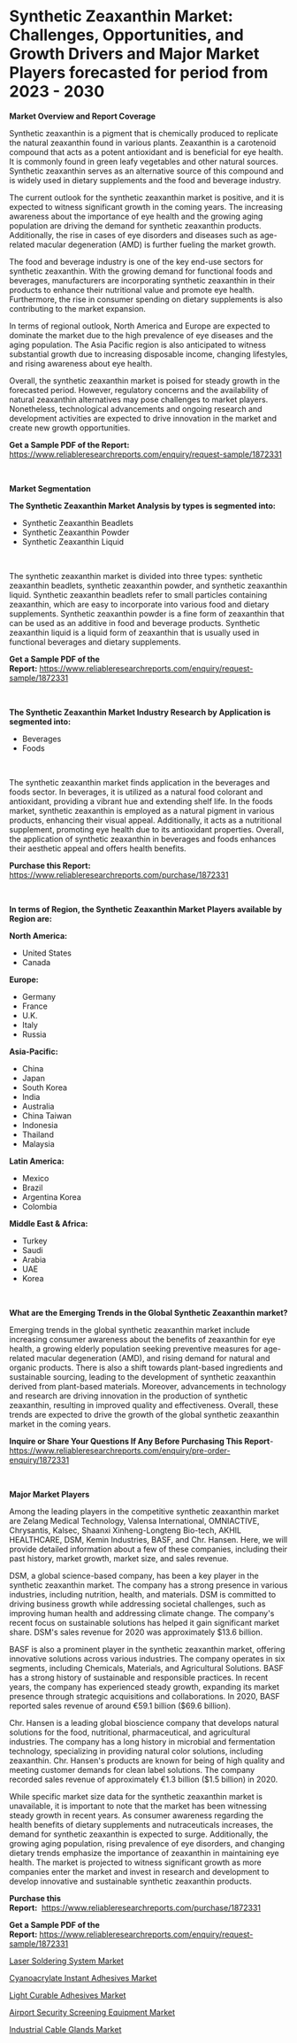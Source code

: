 <p><h1>Synthetic Zeaxanthin Market: Challenges, Opportunities, and Growth Drivers and Major Market Players forecasted for period from 2023 - 2030</h1></p><p><strong>Market Overview and Report Coverage</strong></p>
<p><p>Synthetic zeaxanthin is a pigment that is chemically produced to replicate the natural zeaxanthin found in various plants. Zeaxanthin is a carotenoid compound that acts as a potent antioxidant and is beneficial for eye health. It is commonly found in green leafy vegetables and other natural sources. Synthetic zeaxanthin serves as an alternative source of this compound and is widely used in dietary supplements and the food and beverage industry.</p><p>The current outlook for the synthetic zeaxanthin market is positive, and it is expected to witness significant growth in the coming years. The increasing awareness about the importance of eye health and the growing aging population are driving the demand for synthetic zeaxanthin products. Additionally, the rise in cases of eye disorders and diseases such as age-related macular degeneration (AMD) is further fueling the market growth.</p><p>The food and beverage industry is one of the key end-use sectors for synthetic zeaxanthin. With the growing demand for functional foods and beverages, manufacturers are incorporating synthetic zeaxanthin in their products to enhance their nutritional value and promote eye health. Furthermore, the rise in consumer spending on dietary supplements is also contributing to the market expansion.</p><p>In terms of regional outlook, North America and Europe are expected to dominate the market due to the high prevalence of eye diseases and the aging population. The Asia Pacific region is also anticipated to witness substantial growth due to increasing disposable income, changing lifestyles, and rising awareness about eye health.</p><p>Overall, the synthetic zeaxanthin market is poised for steady growth in the forecasted period. However, regulatory concerns and the availability of natural zeaxanthin alternatives may pose challenges to market players. Nonetheless, technological advancements and ongoing research and development activities are expected to drive innovation in the market and create new growth opportunities.</p></p>
<p><strong>Get a Sample PDF of the Report:</strong> <a href="https://www.reliableresearchreports.com/enquiry/request-sample/1872331">https://www.reliableresearchreports.com/enquiry/request-sample/1872331</a></p>
<p>&nbsp;</p>
<p><strong>Market Segmentation</strong></p>
<p><strong>The Synthetic Zeaxanthin Market Analysis by types is segmented into:</strong></p>
<p><ul><li>Synthetic Zeaxanthin Beadlets</li><li>Synthetic Zeaxanthin Powder</li><li>Synthetic Zeaxanthin Liquid</li></ul></p>
<p>&nbsp;</p>
<p><p>The synthetic zeaxanthin market is divided into three types: synthetic zeaxanthin beadlets, synthetic zeaxanthin powder, and synthetic zeaxanthin liquid. Synthetic zeaxanthin beadlets refer to small particles containing zeaxanthin, which are easy to incorporate into various food and dietary supplements. Synthetic zeaxanthin powder is a fine form of zeaxanthin that can be used as an additive in food and beverage products. Synthetic zeaxanthin liquid is a liquid form of zeaxanthin that is usually used in functional beverages and dietary supplements.</p></p>
<p><strong>Get a Sample PDF of the Report:</strong>&nbsp;<a href="https://www.reliableresearchreports.com/enquiry/request-sample/1872331">https://www.reliableresearchreports.com/enquiry/request-sample/1872331</a></p>
<p>&nbsp;</p>
<p><strong>The Synthetic Zeaxanthin Market Industry Research by Application is segmented into:</strong></p>
<p><ul><li>Beverages</li><li>Foods</li></ul></p>
<p>&nbsp;</p>
<p><p>The synthetic zeaxanthin market finds application in the beverages and foods sector. In beverages, it is utilized as a natural food colorant and antioxidant, providing a vibrant hue and extending shelf life. In the foods market, synthetic zeaxanthin is employed as a natural pigment in various products, enhancing their visual appeal. Additionally, it acts as a nutritional supplement, promoting eye health due to its antioxidant properties. Overall, the application of synthetic zeaxanthin in beverages and foods enhances their aesthetic appeal and offers health benefits.</p></p>
<p><strong>Purchase this Report:</strong>&nbsp; <a href="https://www.reliableresearchreports.com/purchase/1872331">https://www.reliableresearchreports.com/purchase/1872331</a></p>
<p>&nbsp;</p>
<p><strong>In terms of Region, the Synthetic Zeaxanthin Market Players available by Region are:</strong></p>
<p>
    <p> <strong> North America: </strong>
        <ul>
            <li>United States</li>
            <li>Canada</li>
        </ul>
        </p> 
    <p> <strong> Europe: </strong>
        <ul>
            <li>Germany</li>
            <li>France</li>
            <li>U.K.</li>
            <li>Italy</li>
            <li>Russia</li>
        </ul>
        </p> 
    <p> <strong> Asia-Pacific: </strong>
        <ul>
            <li>China</li>
            <li>Japan</li>
            <li>South Korea</li>
            <li>India</li>
            <li>Australia</li>
            <li>China Taiwan</li>
            <li>Indonesia</li>
            <li>Thailand</li>
            <li>Malaysia</li>
        </ul>
        </p> 
    <p> <strong> Latin America: </strong>
        <ul>
            <li>Mexico</li>
            <li>Brazil</li>
            <li>Argentina Korea</li>
            <li>Colombia</li>
        </ul>
        </p> 
    <p> <strong> Middle East & Africa: </strong>
        <ul>
            <li>Turkey</li>
            <li>Saudi</li>
            <li>Arabia</li>
            <li>UAE</li>
            <li>Korea</li>
        </ul>
    </p>
    </p>
<p>&nbsp;</p>
<p><strong>What are the Emerging Trends in the Global Synthetic Zeaxanthin market?</strong></p>
<p><p>Emerging trends in the global synthetic zeaxanthin market include increasing consumer awareness about the benefits of zeaxanthin for eye health, a growing elderly population seeking preventive measures for age-related macular degeneration (AMD), and rising demand for natural and organic products. There is also a shift towards plant-based ingredients and sustainable sourcing, leading to the development of synthetic zeaxanthin derived from plant-based materials. Moreover, advancements in technology and research are driving innovation in the production of synthetic zeaxanthin, resulting in improved quality and effectiveness. Overall, these trends are expected to drive the growth of the global synthetic zeaxanthin market in the coming years.</p></p>
<p><strong>Inquire or Share Your Questions If Any Before Purchasing This Report</strong>- <a href="https://www.reliableresearchreports.com/enquiry/pre-order-enquiry/1872331">https://www.reliableresearchreports.com/enquiry/pre-order-enquiry/1872331</a></p>
<p>&nbsp;</p>
<p><strong>Major Market Players</strong></p>
<p><p>Among the leading players in the competitive synthetic zeaxanthin market are Zelang Medical Technology, Valensa International, OMNIACTIVE, Chrysantis, Kalsec, Shaanxi Xinheng-Longteng Bio-tech, AKHIL HEALTHCARE, DSM, Kemin Industries, BASF, and Chr. Hansen. Here, we will provide detailed information about a few of these companies, including their past history, market growth, market size, and sales revenue.</p><p>DSM, a global science-based company, has been a key player in the synthetic zeaxanthin market. The company has a strong presence in various industries, including nutrition, health, and materials. DSM is committed to driving business growth while addressing societal challenges, such as improving human health and addressing climate change. The company's recent focus on sustainable solutions has helped it gain significant market share. DSM's sales revenue for 2020 was approximately $13.6 billion.</p><p>BASF is also a prominent player in the synthetic zeaxanthin market, offering innovative solutions across various industries. The company operates in six segments, including Chemicals, Materials, and Agricultural Solutions. BASF has a strong history of sustainable and responsible practices. In recent years, the company has experienced steady growth, expanding its market presence through strategic acquisitions and collaborations. In 2020, BASF reported sales revenue of around €59.1 billion ($69.6 billion).</p><p>Chr. Hansen is a leading global bioscience company that develops natural solutions for the food, nutritional, pharmaceutical, and agricultural industries. The company has a long history in microbial and fermentation technology, specializing in providing natural color solutions, including zeaxanthin. Chr. Hansen's products are known for being of high quality and meeting customer demands for clean label solutions. The company recorded sales revenue of approximately €1.3 billion ($1.5 billion) in 2020.</p><p>While specific market size data for the synthetic zeaxanthin market is unavailable, it is important to note that the market has been witnessing steady growth in recent years. As consumer awareness regarding the health benefits of dietary supplements and nutraceuticals increases, the demand for synthetic zeaxanthin is expected to surge. Additionally, the growing aging population, rising prevalence of eye disorders, and changing dietary trends emphasize the importance of zeaxanthin in maintaining eye health. The market is projected to witness significant growth as more companies enter the market and invest in research and development to develop innovative and sustainable synthetic zeaxanthin products.</p></p>
<p><strong>Purchase this Report:</strong>&nbsp;&nbsp;<a href="https://www.reliableresearchreports.com/purchase/1872331">https://www.reliableresearchreports.com/purchase/1872331</a></p>
<p></p>
<p><strong>Get a Sample PDF of the Report:</strong>&nbsp;<a href="https://www.reliableresearchreports.com/enquiry/request-sample/1872331">https://www.reliableresearchreports.com/enquiry/request-sample/1872331</a></p>
<p><p><a href="https://medium.com/@ransomjohns101/laser-soldering-system-market-insight-market-trends-growth-forecasted-from-2023-to-2030-b455edcfc4a9">Laser Soldering System Market</a></p><p><a href="https://github.com/rahu1502/Market-Research-Report-List-1/blob/main/cyanoacrylate-instant-adhesives-market.md">Cyanoacrylate Instant Adhesives Market</a></p><p><a href="https://github.com/rahu1505/Market-Research-Report-List-1/blob/main/light-curable-adhesives-market.md">Light Curable Adhesives Market</a></p><p><a href="https://medium.com/@staceyhilll3626/airport-security-screening-equipment-market-share-evolution-and-market-growth-trends-2023-2030-0a3fb7fd9d39">Airport Security Screening Equipment Market</a></p><p><a href="https://medium.com/@half.skull.am/industrial-cable-glands-market-size-reveals-the-best-marketing-channels-in-global-industry-b066f17baea9">Industrial Cable Glands Market</a></p></p>